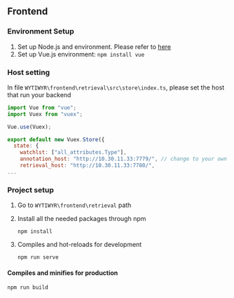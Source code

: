 ## Frontend

### Environment Setup

1.  Set up Node.js and  environment. Please refer to [here](https://www.digitalocean.com/community/tutorials/node-js-environment-setup-node-js-installation)
2.  Set up Vue.js environment:  `npm install vue`

### Host setting

In file `WYTIWYR\frontend\retrieval\src\store\index.ts`, please set the host that run your backend

```js
import Vue from "vue";
import Vuex from "vuex";

Vue.use(Vuex);

export default new Vuex.Store({
  state: {
    watchlst: ["all_attributes.Type"],
    annotation_host: "http://10.30.11.33:7779/", // change to your own hosts
    retrieval_host: "http://10.30.11.33:7780/",
...
```

### Project setup

1. Go to `WYTIWYR\frontend\retrieval` path

2. Install all the needed packages through npm

    ```
    npm install
    ```

3. Compiles and hot-reloads for development

    ```
    npm run serve
    ```

#### Compiles and minifies for production

```
npm run build
```

